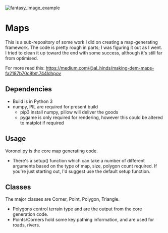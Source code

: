 ![fantasy_image_example](https://cdn-images-1.medium.com/max/2000/1*emM9Ygf_PgXtW76gmz_Lww.png "Fantasy Map V4")

# Maps
This is a sub-repository of some work I did on creating a map-generating framework. The code is pretty rough in parts; I was figuring it out as I went. I tried to clean it up toward the end with some success, although it's still far from optimised.

For more read this:
https://medium.com/@al_hinds/making-dem-maps-fa2187b70c8b#.744ldhpov

## Dependencies
+ Build is in Python 3
+ numpy, PIL are required for present build
  * pip3 install numpy, pillow will deliver the goods
  * pygame is only required for rendering, however this could be altered to matplot if required

## Usage
Voronoi.py is the core map generating code.
+ There's a setup() function which can take a number of different arguments based on the type of map, size, polygon count required. If you're just starting out, I'd suggest use the default setup function.

## Classes
The major classes are Corner, Point, Polygon, Triangle.
+ Polygons control terrain type and are the output from the core generation code.
+ Points/Corners hold some key pathing information, and are used for roads, rivers.
